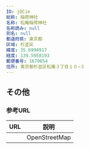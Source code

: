 ```yaml
---
ID: jQCie
総称: 稲荷神社
名称: 松庵稲荷神社
名称読み: null
別名: null
都道府県: 東京都
区域: 杉並区
緯度: 35.6994917
経度: 139.5958193
郵便番号: 1670054
住所: 東京都杉並区松庵３丁目１０−３
---
```


## その他

### 参考URL

| URL | 説明          |
| --- | ------------- |
|     | OpenStreetMap |
